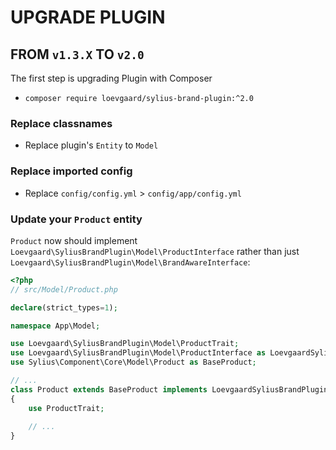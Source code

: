 # UPGRADE PLUGIN 

## FROM `v1.3.X` TO `v2.0`

The first step is upgrading Plugin with Composer

- `composer require loevgaard/sylius-brand-plugin:^2.0`

### Replace classnames

- Replace plugin's `Entity` to `Model`

### Replace imported config

- Replace `config/config.yml` > `config/app/config.yml`

### Update your `Product` entity

`Product` now should implement `Loevgaard\SyliusBrandPlugin\Model\ProductInterface`
rather than just `Loevgaard\SyliusBrandPlugin\Model\BrandAwareInterface`:

```php
<?php
// src/Model/Product.php

declare(strict_types=1);

namespace App\Model;

use Loevgaard\SyliusBrandPlugin\Model\ProductTrait;
use Loevgaard\SyliusBrandPlugin\Model\ProductInterface as LoevgaardSyliusBrandPluginProductInterface;
use Sylius\Component\Core\Model\Product as BaseProduct;

// ...
class Product extends BaseProduct implements LoevgaardSyliusBrandPluginProductInterface
{
    use ProductTrait;
    
    // ...
}
```
